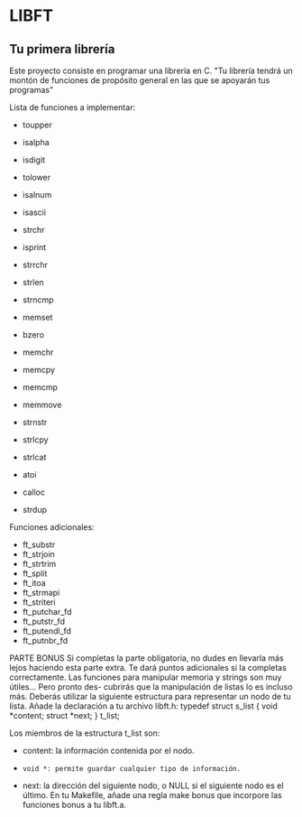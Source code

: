 # LIBFT
## Tu primera librería
Este proyecto consiste en programar una librería en C.
"Tu librería tendrá un montón de funciones de propósito general en las que se apoyarán tus programas"

Lista de funciones a implementar:
- toupper
- isalpha
- isdigit
- tolower
- isalnum
- isascii
- strchr
- isprint
- strrchr
- strlen
- strncmp
- memset
- bzero
- memchr
- memcpy
- memcmp
- memmove
- strnstr
- strlcpy
- strlcat
- atoi

- calloc
- strdup


Funciones adicionales:
- ft_substr
- ft_strjoin
- ft_strtrim
- ft_split
- ft_itoa
- ft_strmapi
- ft_striteri
- ft_putchar_fd
- ft_putstr_fd
- ft_putendl_fd
- ft_putnbr_fd



PARTE BONUS
Si completas la parte obligatoria, no dudes en llevarla más lejos haciendo esta parte
extra. Te dará puntos adicionales si la completas correctamente.
Las funciones para manipular memoria y strings son muy útiles... Pero pronto des-
cubrirás que la manipulación de listas lo es incluso más.
Deberás utilizar la siguiente estructura para representar un nodo de tu lista. Añade
la declaración a tu archivo libft.h:
    typedef struct          s_list
    {
        void                *content;
        struct              *next;
    }                       t_list;
    
    
Los miembros de la estructura t_list son:
- content: la información contenida por el nodo.
-     void *: permite guardar cualquier tipo de información.

- next: la dirección del siguiente nodo, o NULL si el siguiente nodo es el último.
En tu Makefile, añade una regla make bonus que incorpore las funciones bonus a tu
libft.a.
